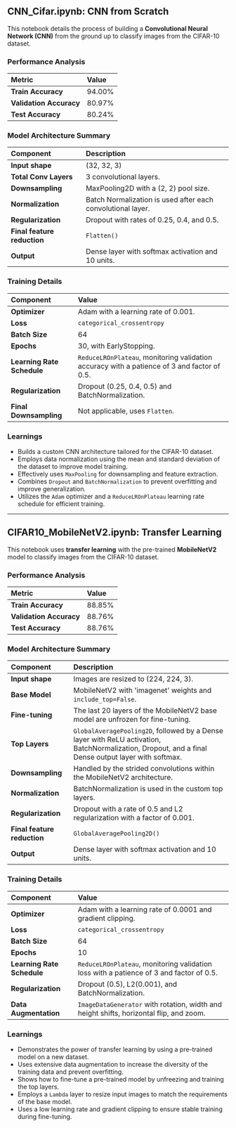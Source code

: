 ## **CNN_Cifar.ipynb: CNN from Scratch**

This notebook details the process of building a **Convolutional Neural Network (CNN)** from the ground up to classify images from the CIFAR-10 dataset.

### **Performance Analysis**

|Metric|Value|
|:--|:--|
|**Train Accuracy**|94.00%|
|**Validation Accuracy**|80.97%|
|**Test Accuracy**|80.24%|


### **Model Architecture Summary**

| Component                   | Description                                                 |
| :-------------------------- | :---------------------------------------------------------- |
| **Input shape**             | (32, 32, 3)                                                 |
| **Total Conv Layers**       | 3 convolutional layers.                                     |
| **Downsampling**            | MaxPooling2D with a (2, 2) pool size.                       |
| **Normalization**           | Batch Normalization is used after each convolutional layer. |
| **Regularization**          | Dropout with rates of 0.25, 0.4, and 0.5.                   |
| **Final feature reduction** | `Flatten()`                                                 |
| **Output**                  | Dense layer with softmax activation and 10 units.           |

### **Training Details**

|Component|Value|
|:--|:--|
|**Optimizer**|Adam with a learning rate of 0.001.|
|**Loss**|`categorical_crossentropy`|
|**Batch Size**|64|
|**Epochs**|30, with EarlyStopping.|
|**Learning Rate Schedule**|`ReduceLROnPlateau`, monitoring validation accuracy with a patience of 3 and factor of 0.5.|
|**Regularization**|Dropout (0.25, 0.4, 0.5) and BatchNormalization.|
|**Final Downsampling**|Not applicable, uses `Flatten`.|


### **Learnings**

- Builds a custom CNN architecture tailored for the CIFAR-10 dataset.
- Employs data normalization using the mean and standard deviation of the dataset to improve model training.
- Effectively uses `MaxPooling` for downsampling and feature extraction.
- Combines `Dropout` and `BatchNormalization` to prevent overfitting and improve generalization.
- Utilizes the `Adam` optimizer and a `ReduceLROnPlateau` learning rate schedule for efficient training.

---

##  **CIFAR10_MobileNetV2.ipynb: Transfer Learning**

This notebook uses **transfer learning** with the pre-trained **MobileNetV2** model to classify images from the CIFAR-10 dataset.

### **Performance Analysis**

|Metric|Value|
|:--|:--|
|**Train Accuracy**|88.85%|
|**Validation Accuracy**|88.76%|
|**Test Accuracy**|88.76%|


### **Model Architecture Summary**

|Component|Description|
|:--|:--|
|**Input shape**|Images are resized to (224, 224, 3).|
|**Base Model**|MobileNetV2 with 'imagenet' weights and `include_top=False`.|
|**Fine-tuning**|The last 20 layers of the MobileNetV2 base model are unfrozen for fine-tuning.|
|**Top Layers**|`GlobalAveragePooling2D`, followed by a Dense layer with ReLU activation, BatchNormalization, Dropout, and a final Dense output layer with softmax.|
|**Downsampling**|Handled by the strided convolutions within the MobileNetV2 architecture.|
|**Normalization**|BatchNormalization is used in the custom top layers.|
|**Regularization**|Dropout with a rate of 0.5 and L2 regularization with a factor of 0.001.|
|**Final feature reduction**|`GlobalAveragePooling2D()`|
|**Output**|Dense layer with softmax activation and 10 units.|

### **Training Details**

|Component|Value|
|:--|:--|
|**Optimizer**|Adam with a learning rate of 0.0001 and gradient clipping.|
|**Loss**|`categorical_crossentropy`|
|**Batch Size**|64|
|**Epochs**|10|
|**Learning Rate Schedule**|`ReduceLROnPlateau`, monitoring validation loss with a patience of 3 and factor of 0.5.|
|**Regularization**|Dropout (0.5), L2(0.001), and BatchNormalization.|
|**Data Augmentation**|`ImageDataGenerator` with rotation, width and height shifts, horizontal flip, and zoom.|


### **Learnings**

- Demonstrates the power of transfer learning by using a pre-trained model on a new dataset.
- Uses extensive data augmentation to increase the diversity of the training data and prevent overfitting.
- Shows how to fine-tune a pre-trained model by unfreezing and training the top layers.
- Employs a `Lambda` layer to resize input images to match the requirements of the base model.
- Uses a low learning rate and gradient clipping to ensure stable training during fine-tuning.
